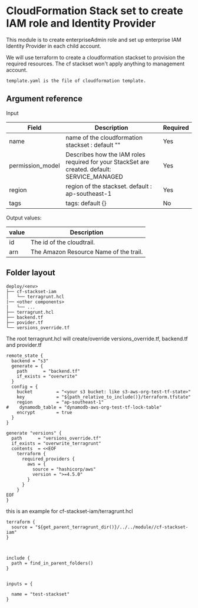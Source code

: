 # CloudFormation Stack set to create IAM role and Identity Provider

This module is to create enterpriseAdmin role and set up enterprise IAM Identity Provider in each child account.

We will use terraform to create a cloudformation stackset to provision the required resources. The cf stackset won't apply anything to management account.

`template.yaml is the file of cloudformation template.`

## Argument reference

Input

| Field      | Description | Required|
| ----------- | ----------- |---------|
| name    |  name of the cloudformation stackset : default ""   | Yes|
|permission_model|Describes how the IAM roles required for your StackSet are created.  default: SERVICE_MANAGED| Yes|
|region| region of the stackset. default : ap-southeast-1 |Yes|
|tags|tags: default {}|No|

Output values:

| value      | Description | 
| ----------- | ----------- |
| id | The id of the cloudtrail.|
|arn| The Amazon Resource Name of the trail.|

## Folder layout
```
deploy/<env>
├── cf-stackset-iam
│   └── terragrunt.hcl
|── <other components>
|   └── ...
├── terragrunt.hcl
├── backend.tf
├── povider.tf
└── versions_override.tf

```
The root terragrunt.hcl will create/override versions_override.tf, backend.tf and provider.tf

```
remote_state {
  backend = "s3"
  generate = {
    path      = "backend.tf"
    if_exists = "overwrite"
  }
  config = {
    bucket         = "<your s3 bucket: like s3-aws-org-test-tf-state>"
    key            = "${path_relative_to_include()}/terraform.tfstate"
    region         = "ap-southeast-1"
#    dynamodb_table = "dynamodb-aws-org-test-tf-lock-table"
    encrypt        = true
  }
}

generate "versions" {
  path      = "versions_override.tf"
  if_exists = "overwrite_terragrunt"
  contents  = <<EOF
    terraform {
      required_providers {
        aws = {
          source = "hashicorp/aws"
          version = ">=4.5.0"
        }
      }
    }
EOF
}

```

this is an example for cf-stackset-iam/terragrunt.hcl
```
terraform {
  source = "${get_parent_terragrunt_dir()}/../../module//cf-stackset-iam"
}



include {
  path = find_in_parent_folders()
}


inputs = {

  name = "test-stackset"
}


```



